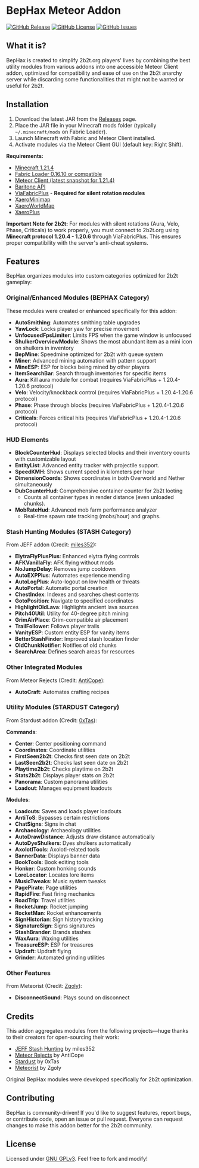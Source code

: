 # BepHax Meteor Addon

[![GitHub Release](https://img.shields.io/github/v/release/dekrom/BepHaxAddon?include_prereleases&label=Latest%20Release)](https://github.com/dekrom/BepHaxAddon/releases)
[![GitHub License](https://img.shields.io/github/license/dekrom/BepHaxAddon)](https://github.com/dekrom/BepHaxAddon/blob/main/LICENSE)
[![GitHub Issues](https://img.shields.io/github/issues/dekrom/BepHaxAddon)](https://github.com/dekrom/BepHaxAddon/issues)

## What it is?

BepHax is created to simplify 2b2t.org players' lives by combining the best utility modules from various addons into one accessible Meteor Client addon, optimized for compatibility and ease of use on the 2b2t anarchy server while discarding some functionalities that might not be wanted or useful for 2b2t.

## Installation

1. Download the latest JAR from the [Releases](https://github.com/dekrom/BepHaxAddon/releases) page.
2. Place the JAR file in your Minecraft mods folder (typically `~/.minecraft/mods` on Fabric Loader).
3. Launch Minecraft with Fabric and Meteor Client installed.
4. Activate modules via the Meteor Client GUI (default key: Right Shift).

**Requirements:**
- [Minecraft 1.21.4](https://minecraft.net/)
- [Fabric Loader 0.16.10 or compatible](https://fabricmc.net/)
- [Meteor Client (latest snapshot for 1.21.4)](https://github.com/MeteorDevelopment/meteor-client/tree/a96efdcdd60ed226650f6fc7f952ba65371bfc4d)
- [Baritone API](https://github.com/cabaletta/baritone/tree/1.21.4)
- [ViaFabricPlus](https://modrinth.com/mod/viafabricplus) - **Required for silent rotation modules**
- [XaeroMinimap](https://modrinth.com/mod/xaeros-minimap)
- [XaeroWorldMap](https://modrinth.com/mod/xaeros-world-map)
- [XaeroPlus](https://github.com/rfresh2/XaeroPlus)

**Important Note for 2b2t:** For modules with silent rotations (Aura, Velo, Phase, Criticals) to work properly, you must connect to 2b2t.org using **Minecraft protocol 1.20.4 - 1.20.6** through ViaFabricPlus. This ensures proper compatibility with the server's anti-cheat systems.

## Features

BepHax organizes modules into custom categories optimized for 2b2t gameplay:

### Original/Enhanced Modules (BEPHAX Category)
These modules were created or enhanced specifically for this addon:
- **AutoSmithing**: Automates smithing table upgrades
- **YawLock**: Locks player yaw for precise movement
- **UnfocusedFpsLimiter**: Limits FPS when the game window is unfocused
- **ShulkerOverviewModule**: Shows the most abundant item as a mini icon on shulkers in inventory
- **BepMine**: Speedmine optimized for 2b2t with queue system
- **Miner**: Advanced mining automation with pattern support
- **MineESP**: ESP for blocks being mined by other players
- **ItemSearchBar**: Search through inventories for specific items
- **Aura**: Kill aura module for combat (requires ViaFabricPlus + 1.20.4-1.20.6 protocol)
- **Velo**: Velocity/knockback control (requires ViaFabricPlus + 1.20.4-1.20.6 protocol)
- **Phase**: Phase through blocks (requires ViaFabricPlus + 1.20.4-1.20.6 protocol)
- **Criticals**: Forces critical hits (requires ViaFabricPlus + 1.20.4-1.20.6 protocol)

### HUD Elements
- **BlockCounterHud**: Displays selected blocks and their inventory counts with customizable layout
- **EntityList**: Advanced entity tracker with projectile support.
- **SpeedKMH**: Shows current speed in kilometers per hour
- **DimensionCoords**: Shows coordinates in both Overworld and Nether simultaneously
- **DubCounterHud**: Comprehensive container counter for 2b2t looting
  - Counts all container types in render distance (even unloaded chunks).
- **MobRateHud**: Advanced mob farm performance analyzer
  - Real-time spawn rate tracking (mobs/hour) and graphs.


### Stash Hunting Modules (STASH Category)
From JEFF addon (Credit: [miles352](https://github.com/miles352/meteor-stashhunting-addon)):
- **ElytraFlyPlusPlus**: Enhanced elytra flying controls
- **AFKVanillaFly**: AFK flying without mods
- **NoJumpDelay**: Removes jump cooldown
- **AutoEXPPlus**: Automates experience mending
- **AutoLogPlus**: Auto-logout on low health or threats
- **AutoPortal**: Automatic portal creation
- **ChestIndex**: Indexes and searches chest contents
- **GotoPosition**: Navigate to specified coordinates
- **HighlightOldLava**: Highlights ancient lava sources
- **Pitch40Util**: Utility for 40-degree pitch mining
- **GrimAirPlace**: Grim-compatible air placement
- **TrailFollower**: Follows player trails
- **VanityESP**: Custom entity ESP for vanity items
- **BetterStashFinder**: Improved stash location finder
- **OldChunkNotifier**: Notifies of old chunks
- **SearchArea**: Defines search areas for resources


### Other Integrated Modules
From Meteor Rejects (Credit: [AntiCope](https://github.com/AntiCope)):
- **AutoCraft**: Automates crafting recipes

### Utility Modules (STARDUST Category)
From Stardust addon (Credit: [0xTas](https://github.com/0xTas/stardust)):

**Commands**:
- **Center**: Center positioning command
- **Coordinates**: Coordinate utilities
- **FirstSeen2b2t**: Checks first seen date on 2b2t
- **LastSeen2b2t**: Checks last seen date on 2b2t
- **Playtime2b2t**: Checks playtime on 2b2t
- **Stats2b2t**: Displays player stats on 2b2t
- **Panorama**: Custom panorama utilities
- **Loadout**: Manages equipment loadouts

**Modules**:
- **Loadouts**: Saves and loads player loadouts
- **AntiToS**: Bypasses certain restrictions
- **ChatSigns**: Signs in chat
- **Archaeology**: Archaeology utilities
- **AutoDrawDistance**: Adjusts draw distance automatically
- **AutoDyeShulkers**: Dyes shulkers automatically
- **AxolotlTools**: Axolotl-related tools
- **BannerData**: Displays banner data
- **BookTools**: Book editing tools
- **Honker**: Custom honking sounds
- **LoreLocator**: Locates lore items
- **MusicTweaks**: Music system tweaks
- **PagePirate**: Page utilities
- **RapidFire**: Fast firing mechanics
- **RoadTrip**: Travel utilities
- **RocketJump**: Rocket jumping
- **RocketMan**: Rocket enhancements
- **SignHistorian**: Sign history tracking
- **SignatureSign**: Signs signatures
- **StashBrander**: Brands stashes
- **WaxAura**: Waxing utilities
- **TreasureESP**: ESP for treasures
- **Updraft**: Updraft flying
- **Grinder**: Automated grinding utilities

### Other Features
From Meteorist (Credit: [Zgoly](https://github.com/Zgoly/Meteorist/)):
- **DisconnectSound**: Plays sound on disconnect

## Credits
This addon aggregates modules from the following projects—huge thanks to their creators for open-sourcing their work:
- [JEFF Stash Hunting](https://github.com/miles352/meteor-stashhunting-addon) by miles352
- [Meteor Rejects](https://github.com/AntiCope) by AntiCope
- [Stardust](https://github.com/0xTas/stardust) by 0xTas
- [Meteorist](https://github.com/Zgoly/Meteorist/) by Zgoly

Original BepHax modules were developed specifically for 2b2t optimization.

## Contributing
BepHax is community-driven! If you'd like to suggest features, report bugs, or contribute code, open an issue or pull request. Everyone can request changes to make this addon better for the 2b2t community.

## License
Licensed under [GNU GPLv3](LICENSE). Feel free to fork and modify!
